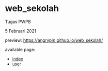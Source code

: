 # web_sekolah
Tugas PWPB

5 Februari 2021

preview: https://angrypin.github.io/web_sekolah/

available page:
- [index](https://angrypin.github.io/web_sekolah/)
- [user](https://angrypin.github.io/web_sekolah/user-page.html)
